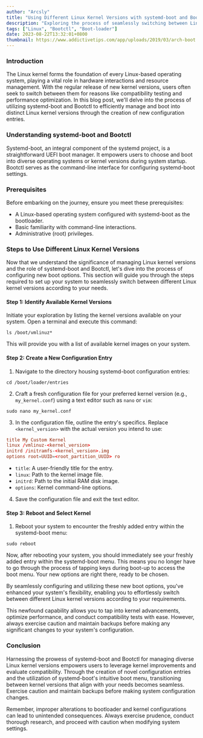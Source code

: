 ```yaml
---
author: "Arcsly"
title: "Using Different Linux Kernel Versions with systemd-boot and Bootctl"
description: "Exploring the process of seamlessly switching between Linux kernel versions using systemd-boot and Bootctl for enhanced system performance and flexibility."
tags: ["Linux", "Bootctl", "Boot-loader"]
date: 2023-08-22T13:32:01+0800
thumbnail: https://www.addictivetips.com/app/uploads/2019/03/arch-boot.png
---
```


### **Introduction**

The Linux kernel forms the foundation of every Linux-based operating system, playing a vital role in hardware interactions and resource management. With the regular release of new kernel versions, users often seek to switch between them for reasons like compatibility testing and performance optimization. In this blog post, we'll delve into the process of utilizing systemd-boot and Bootctl to efficiently manage and boot into distinct Linux kernel versions through the creation of new configuration entries.

### **Understanding systemd-boot and Bootctl**

Systemd-boot, an integral component of the systemd project, is a straightforward UEFI boot manager. It empowers users to choose and boot into diverse operating systems or kernel versions during system startup. Bootctl serves as the command-line interface for configuring systemd-boot settings.

### **Prerequisites**

Before embarking on the journey, ensure you meet these prerequisites:
- A Linux-based operating system configured with systemd-boot as the bootloader.
- Basic familiarity with command-line interactions.
- Administrative (root) privileges.

### **Steps to Use Different Linux Kernel Versions**

Now that we understand the significance of managing Linux kernel versions and the role of systemd-boot and Bootctl, let's dive into the process of configuring new boot options. This section will guide you through the steps required to set up your system to seamlessly switch between different Linux kernel versions according to your needs.

#### **Step 1: Identify Available Kernel Versions**

Initiate your exploration by listing the kernel versions available on your system. Open a terminal and execute this command:

```shell
ls /boot/vmlinuz*
```

This will provide you with a list of available kernel images on your system.

#### **Step 2: Create a New Configuration Entry**

1. Navigate to the directory housing systemd-boot configuration entries:
```shell
cd /boot/loader/entries
```

2. Craft a fresh configuration file for your preferred kernel version (e.g., `my_kernel.conf`) using a text editor such as `nano` or `vim`:
```shell
sudo nano my_kernel.conf
```

3. In the configuration file, outline the entry's specifics. Replace `<kernel_version>` with the actual version you intend to use:
```conf
title My Custom Kernel
linux /vmlinuz-<kernel_version>
initrd /initramfs-<kernel_version>.img
options root=UUID=<root_partition_UUID> ro
```

- `title`: A user-friendly title for the entry.
- `linux`: Path to the kernel image file.
- `initrd`: Path to the initial RAM disk image.
- `options`: Kernel command-line options.

4. Save the configuration file and exit the text editor.

#### **Step 3: Reboot and Select Kernel**

1. Reboot your system to encounter the freshly added entry within the systemd-boot menu:
```shell
sudo reboot
```

Now, after rebooting your system, you should immediately see your freshly added entry within the systemd-boot menu. This means you no longer have to go through the process of tapping keys during boot-up to access the boot menu. Your new options are right there, ready to be chosen.

By seamlessly configuring and utilizing these new boot options, you've enhanced your system's flexibility, enabling you to effortlessly switch between different Linux kernel versions according to your requirements.

This newfound capability allows you to tap into kernel advancements, optimize performance, and conduct compatibility tests with ease. However, always exercise caution and maintain backups before making any significant changes to your system's configuration.

### **Conclusion**

Harnessing the prowess of systemd-boot and Bootctl for managing diverse Linux kernel versions empowers users to leverage kernel improvements and evaluate compatibility. Through the creation of novel configuration entries and the utilization of systemd-boot's intuitive boot menu, transitioning between kernel versions that align with your needs becomes seamless. Exercise caution and maintain backups before making system configuration changes.

Remember, improper alterations to bootloader and kernel configurations can lead to unintended consequences. Always exercise prudence, conduct thorough research, and proceed with caution when modifying system settings.